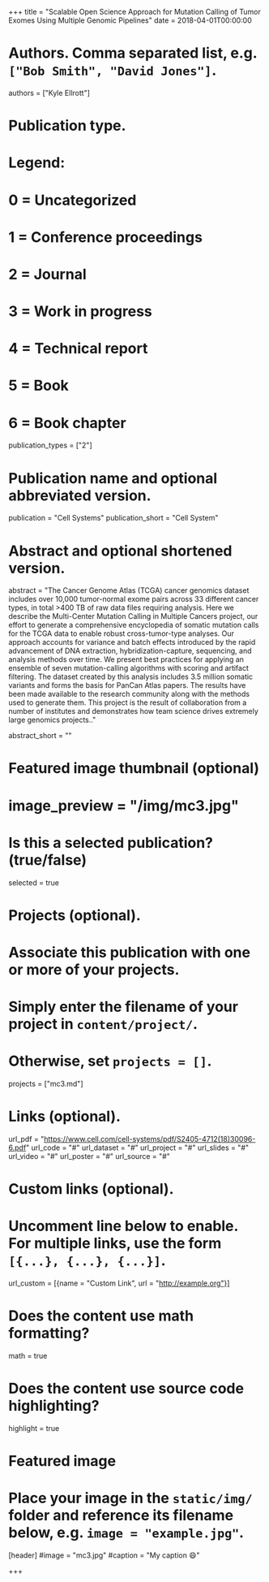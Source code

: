 +++
title = "Scalable Open Science Approach for Mutation Calling of Tumor Exomes Using Multiple Genomic Pipelines"
date = 2018-04-01T00:00:00

# Authors. Comma separated list, e.g. `["Bob Smith", "David Jones"]`.
authors = ["Kyle Ellrott"]

# Publication type.
# Legend:
# 0 = Uncategorized
# 1 = Conference proceedings
# 2 = Journal
# 3 = Work in progress
# 4 = Technical report
# 5 = Book
# 6 = Book chapter
publication_types = ["2"]

# Publication name and optional abbreviated version.
publication = "Cell Systems"
publication_short = "Cell System"

# Abstract and optional shortened version.
abstract = "The Cancer Genome Atlas (TCGA) cancer genomics dataset includes over 10,000 tumor-normal exome pairs across 33 different cancer types, in total >400 TB of raw data files requiring analysis. Here we describe the Multi-Center Mutation Calling in Multiple Cancers project, our effort to generate a comprehensive encyclopedia of somatic mutation calls for the TCGA data to enable robust cross-tumor-type analyses. Our approach accounts for variance and batch effects introduced by the rapid advancement of DNA extraction, hybridization-capture, sequencing, and analysis methods over time. We present best practices for applying an ensemble of seven mutation-calling algorithms with scoring and artifact filtering. The dataset created by this analysis includes 3.5 million somatic variants and forms the basis for PanCan Atlas papers. The results have been made available to the research community along with the methods used to generate them. This project is the result of collaboration from a number of institutes and demonstrates how team science drives extremely large genomics projects.."

abstract_short = ""
# Featured image thumbnail (optional)
# image_preview = "/img/mc3.jpg"

# Is this a selected publication? (true/false)
selected = true

# Projects (optional).
#   Associate this publication with one or more of your projects.
#   Simply enter the filename of your project in `content/project/`.
#   Otherwise, set `projects = []`.
projects = ["mc3.md"]

# Links (optional).
url_pdf = "https://www.cell.com/cell-systems/pdf/S2405-4712(18)30096-6.pdf"
url_code = "#"
url_dataset = "#"
url_project = "#"
url_slides = "#"
url_video = "#"
url_poster = "#"
url_source = "#"

# Custom links (optional).
#   Uncomment line below to enable. For multiple links, use the form `[{...}, {...}, {...}]`.
url_custom = [{name = "Custom Link", url = "http://example.org"}]

# Does the content use math formatting?
math = true

# Does the content use source code highlighting?
highlight = true

# Featured image
# Place your image in the `static/img/` folder and reference its filename below, e.g. `image = "example.jpg"`.
[header]
#image = "mc3.jpg"
#caption = "My caption :smile:"

+++
